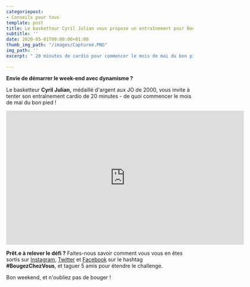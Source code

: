 ```yaml
---
categoriepost:
- Conseils pour tous
template: post
title: Le basketteur Cyril Julian vous propose un entraînement pour BougerChezVous
subtitle: ''
date: 2020-05-01T00:00:00+01:00
thumb_img_path: "/images/Captureé.PNG"
img_path: ''
excerpt: " 20 minutes de cardio pour commencer le mois de mai du bon pied !"

---
```

**Envie de démarrer le week-end avec dynamisme ?**

Le basketteur **Cyril Julian,** médaillé d'argent aux JO de 2000, vous invite à tenter son entraînement cardio de 20 minutes - de quoi commencer le mois de mai du bon pied !

<body> <iframe src="https://player.vimeo.com/video/413925872" width="640" height="360" frameborder="0" allow="autoplay; fullscreen" allowfullscreen></iframe> </body>

**Prêt.e à relever le défi ?** Faites-nous savoir comment vous vous en êtes sortis sur [Instagram](https://www.instagram.com/sports.gouv/?hl=en), [Twitter](https://twitter.com/sports_gouv?lang=en) et [Facebook](https://www.facebook.com/sports.gouv.fr) sur le hashtag **#BougezChezVous**, et taguer 5 amis pour étendre le challenge.

Bon weekend, et n'oubliez pas de bouger !